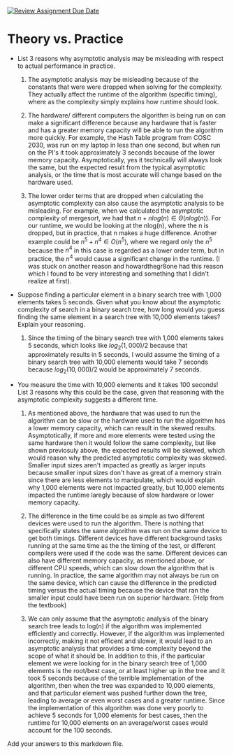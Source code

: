 [![Review Assignment Due Date](https://classroom.github.com/assets/deadline-readme-button-24ddc0f5d75046c5622901739e7c5dd533143b0c8e959d652212380cedb1ea36.svg)](https://classroom.github.com/a/FgMJElkj)
# Theory vs. Practice

- List 3 reasons why asymptotic analysis may be misleading with respect to
  actual performance in practice.

  1. The asymptotic analysis may be misleading because of the constants that were
     were dropped when solving for the complexity. They actually affect the runtime
     of the algorithm (specific timing), where as the complexity simply explains
     how runtime should look.

  2. The hardware/ different computers the algorithm is being run on can make a
     significant difference because any hardware that is faster and has a greater
     memory capacity will be able to run the algorithm more quickly. For example,
     the Hash Table program from COSC 2030, was run on my laptop in less than one second, but
     when run on the PI's it took approximately 3 seconds because of the lower
     memory capacity. Asymptotically, yes it technically will always look the same, but
     the expected result from the typical asymptotic analysis, or the time that is most accurate
     will change based on the hardware used.
     
  3. The lower order terms that are dropped when calculating the asymptotic complexity
     can also cause the asymptotic analysis to be misleading. For example, when we
     calculated the asymptotic complexity of mergesort, we had that $n + nlog(n)\in \Theta(nlog(n))$.
     For our runtime, we would be looking at the nlog(n), where the n is dropped, but in practice, that n
     makes a huge difference. Another example could be $n^5 + n^4 \in O(n^5)$, where we regard only the $n^5$
     because the $n^4$ in this case is regarded as a lower order term, but in practice, the $n^4$ would cause
     a significant change in the runtime. (I was stuck on another reason and howardthegr8one had this reason
     which I found to be very interesting and something that I didn't realize at first).

- Suppose finding a particular element in a binary search tree with 1,000
  elements takes 5 seconds. Given what you know about the asymptotic complexity
  of search in a binary search tree, how long would you guess finding the same
  element in a search tree with 10,000 elements takes? Explain your reasoning.

  1. Since the timing of the binary search tree with 1,000 elements takes 5 seconds,
     which looks like $log_2(1,000)/2$ because that approximately results in 5 seconds,
     I would assume the timing of a binary search tree with 10,000 elements would take
     7 seconds because $log_2(10,000)/2$ would be approximately 7 seconds.

- You measure the time with 10,000 elements and it takes 100 seconds! List 3
  reasons why this could be the case, given that reasoning with the asymptotic
  complexity suggests a different time.

  1. As mentioned above, the hardware that was used to run the algorithm can be slow
     or the hardware used to run the algorithm has a lower memory capacity, which can result
     in the skewed results. Asymptotically, if more and more elements were tested using
     the same hardware then it would follow the same complexity, but like shown previosuly above,
     the expected results will be skewed, which would reason why the predicted asymptotic complexity
     was skewed. Smaller input sizes aren't impacted as greatly as larger inputs because
     smaller input sizes don't have as great of a memory strain since there are less elements to
     manipulate, which would explain why 1,000 elements were not impacted greatly, but 10,000 elements
     impacted the runtime laregly because of slow hardware or lower memory capacity.

  2. The difference in the time could be as simple as two different devices were used to run the algorithm.
     There is nothing that specifically states the same algorithm was run on the same device to
     get both timings. Different devices have different background tasks running at the same time
     as the the timing of the test, or different compilers were used if the code was the same. Different
     devices can also have different memory capacity, as mentioned above, or different CPU speeds, which
     can slow down the algorithm that is running. In practice, the same algorithm may not always be run
     on the same device, which can cause the difference in the predicted timing versus the actual timing
     because the device that ran the smaller input could have been run on superior hardware.
     (Help from the textbook)

  3. We can only assume that the asymptotic analysis of the binary search tree leads to log(n) if the algorithm
     was implemented efficiently and correctly. However, if the algorithm was implemented incorrectly, making it
     not efficent and slower, it would lead to an asymptotic analysis that provides a time complexity beyond
     the scope of what it should be. In addition to this, if the particular element we were looking for in the
     binary search tree of 1,000 elements is the root/best case, or at least higher up in the tree and it took 5 seconds
     because of the terrible implementation of the algorithm, then when the tree was expanded to 10,000 elements,
     and that particular element was pushed further down the tree, leading to average or even worst cases and a greater runtime.
     Since the implementation of this algorithm was done very poorly to achieve 5 seconds for 1,000 elements for best cases,
     then the runtime for 10,000 elements on an average/worst cases would account for the 100 seconds.


Add your answers to this markdown file.
